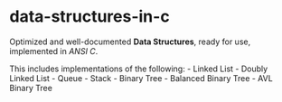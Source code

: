# data-structures-in-c
Optimized and well-documented **Data Structures**, ready for use, implemented in *ANSI C*.

This includes implementations of the following:
    - Linked List
    - Doubly Linked List
    - Queue
    - Stack
    - Binary Tree
    - Balanced Binary Tree
    - AVL Binary Tree
